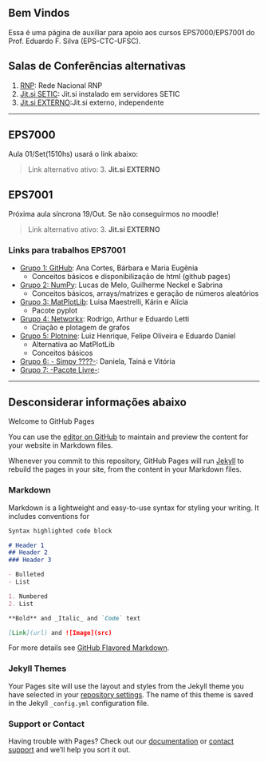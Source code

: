 ## Bem Vindos

Essa é uma página de auxiliar para apoio aos cursos EPS7000/EPS7001 do Prof. Eduardo F. Silva (EPS-CTC-UFSC).

## Salas de Conferências alternativas

1. [RNP](https://conferenciaweb.rnp.br/webconf/eduardo-ferreira-da): Rede Nacional RNP       
2. [Jit.si SETIC](https://reunioes.setic.ufsc.br/EduardoFSilva):  Jit.si instalado em servidores SETIC
3. [Jit.si EXTERNO](https://meet.jit.si/EduardoFSilva):Jit.si externo, independente

----
## EPS7000
Aula 01/Set(1510hs) usará o link abaixo:
> Link alternativo ativo: 3. **Jit.si EXTERNO**

## EPS7001
Próxima aula síncrona 19/Out.
Se não conseguirmos no moodle!
> Link alternativo ativo: 3. **Jit.si EXTERNO**

### Links para trabalhos EPS7001

- [Grupo 1: GitHub](EPS7001_Trabalhos_2020-1/ex_introR.html): Ana Cortes, Bárbara e Maria Eugênia
    - Conceitos básicos e disponibilização de html (github pages)
- [Grupo 2: NumPy](EPS7001_Trabalhos_2020-1/ex_introR.html): Lucas de Melo, Guilherme Neckel e Sabrina
    - Conceitos básicos, arrays/matrizes e geração de números aleatórios
- [Grupo 3: MatPlotLib](EPS7001_Trabalhos_2020-1/ex_introR.html): Luisa Maestrelli, Kárin e Alícia
    - Pacote pyplot
- [Grupo 4: Networkx](EPS7001_Trabalhos_2020-1/ex_introR.html): Rodrigo, Arthur e Eduardo Letti
    - Criação e plotagem de grafos
- [Grupo 5: Plotnine](EPS7001_Trabalhos_2020-1/ex_introR.html): Luiz Henrique, Felipe Oliveira e Eduardo Daniel
    - Alternativa ao MatPlotLib
    - Conceitos básicos
- [Grupo 6: - Simpy ????-](EPS7001_Trabalhos_2020-1/ex_introR.html): Daniela, Tainá e Vitória
- [Grupo 7: -Pacote Livre-](EPS7001_Trabalhos_2020-1/ex_introR.html): 


----

## Desconsiderar informações abaixo 

Welcome to GitHub Pages

You can use the [editor on GitHub](https://github.com/Efsilvaa/EPS7001/edit/gh-pages/docs/index.md) to maintain and preview the content for your website in Markdown files.

Whenever you commit to this repository, GitHub Pages will run [Jekyll](https://jekyllrb.com/) to rebuild the pages in your site, from the content in your Markdown files.

### Markdown

Markdown is a lightweight and easy-to-use syntax for styling your writing. It includes conventions for

```markdown
Syntax highlighted code block

# Header 1
## Header 2
### Header 3

- Bulleted
- List

1. Numbered
2. List

**Bold** and _Italic_ and `Code` text

[Link](url) and ![Image](src)
```

For more details see [GitHub Flavored Markdown](https://guides.github.com/features/mastering-markdown/).

### Jekyll Themes

Your Pages site will use the layout and styles from the Jekyll theme you have selected in your [repository settings](https://github.com/Efsilvaa/EPS7001/settings). The name of this theme is saved in the Jekyll `_config.yml` configuration file.

### Support or Contact

Having trouble with Pages? Check out our [documentation](https://docs.github.com/categories/github-pages-basics/) or [contact support](https://github.com/contact) and we’ll help you sort it out.
